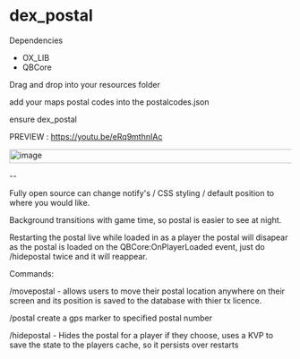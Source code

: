 # dex_postal

Dependencies

- OX_LIB
- QBCore

Drag and drop into your resources folder

add your maps postal codes into the postalcodes.json

ensure dex_postal

PREVIEW : https://youtu.be/eRq9mthnIAc

<img width="906" height="25" alt="image" src="https://github.com/user-attachments/assets/2506cb05-3262-483c-a60a-91431641e50e" />

--

Fully open source can change notify's / CSS styling / default position to where you would like. 

Background transitions with game time, so postal is easier to see at night. 

Restarting the postal live while loaded in as a player the postal will disapear as the postal is loaded on the QBCore:OnPlayerLoaded event, just do /hidepostal twice and it will reappear. 

Commands:

/movepostal - allows users to move their postal location anywhere on their screen and its position is saved to the database with thier tx licence.

/postal <postalcode> create a gps marker to specified postal number

/hidepostal - Hides the postal for a player if they choose, uses a KVP to save the state to the players cache, so it persists over restarts 
